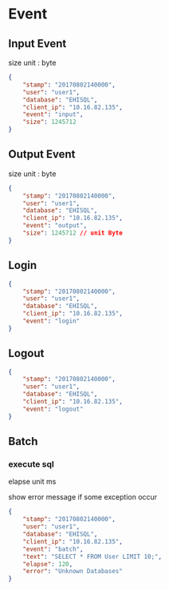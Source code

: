 # Event
## Input Event
size unit : byte
```json
{
	"stamp": "20170802140000",
	"user": "user1",
	"database": "EHISQL",
	"client_ip": "10.16.82.135",
	"event": "input",
	"size": 1245712 
}
```

## Output Event
size unit : byte

```json
{
	"stamp": "20170802140000",
	"user": "user1",
	"database": "EHISQL",
	"client_ip": "10.16.82.135",
	"event": "output",
	"size": 1245712 // unit Byte
}
```

## Login

```json
{
	"stamp": "20170802140000",
	"user": "user1",
	"database": "EHISQL",
	"client_ip": "10.16.82.135",
	"event": "login"
}
```

## Logout

```json
{
	"stamp": "20170802140000",
	"user": "user1",
	"database": "EHISQL",
	"client_ip": "10.16.82.135",
	"event": "logout"
}
```

## Batch
### execute sql
elapse unit ms

show error message if some exception occur

```json
{
	"stamp": "20170802140000",
	"user": "user1",
	"database": "EHISQL",
	"client_ip": "10.16.82.135",
	"event": "batch",
	"text": "SELECT * FROM User LIMIT 10;",
	"elapse": 120,
	"error": "Unknown Databases"
}
```